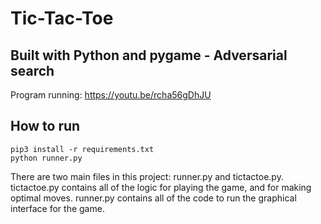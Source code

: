 # Tic-Tac-Toe

## Built with Python and pygame - Adversarial search
Program running: https://youtu.be/rcha56gDhJU

## How to run

```
pip3 install -r requirements.txt
python runner.py

```

There are two main files in this project: runner.py and tictactoe.py. tictactoe.py contains all of the logic for playing the game, and for making optimal moves. runner.py contains all of the code to run the graphical interface for the game.

